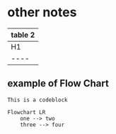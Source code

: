 # other notes


| table 2 |
| ----- |
| H1 | H2 |
| ---- | ---- |


## example of Flow Chart

```
This is a codeblock
```

```mermaid
Flowchart LR
    one --> two
    three --> four

    
```